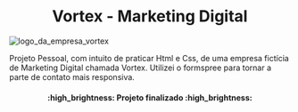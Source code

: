 <h1 align="center"> Vortex - Marketing Digital</h1>

![logo_da_empresa_vortex](https://user-images.githubusercontent.com/108768855/186028473-a235b515-902a-4a8d-abc8-13b5c712a3f3.png)

Projeto Pessoal, com intuito de praticar Html e Css, de uma empresa fictícia de Marketing Digital chamada Vortex. 
Utilizei o formspree para tornar a parte de contato mais responsiva.

<h4 align="center"> 
    :high_brightness:  Projeto finalizado  :high_brightness:
</h4>
